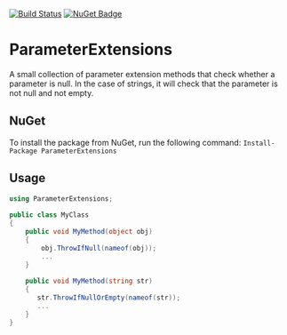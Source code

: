 [![Build Status](https://travis-ci.org/sduplooy/ParameterExtensions.svg?branch=master)](https://travis-ci.org/sduplooy/ParameterExtensions)
[![NuGet Badge](https://buildstats.info/nuget/ParameterExtensions)](https://www.nuget.org/packages/ParameterExtensions/)

# ParameterExtensions
A small collection of parameter extension methods that check whether a parameter is null. In the case of strings, it will check that the parameter is not null and not empty.

## NuGet
To install the package from NuGet, run the following command: `Install-Package ParameterExtensions`

## Usage
```C#
using ParameterExtensions;
    
public class MyClass
{
    public void MyMethod(object obj)
    {
        obj.ThrowIfNull(nameof(obj));
        ...
    }
    
    public void MyMethod(string str)
    {
       str.ThrowIfNullOrEmpty(nameof(str));
       ...
    }
}
```

